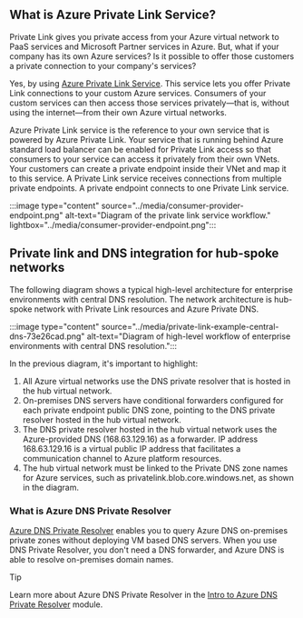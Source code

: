 

## What is Azure Private Link Service?

Private Link gives you private access from your Azure virtual network to PaaS services and Microsoft Partner services in Azure. But, what if your company has its own Azure services? Is it possible to offer those customers a private connection to your company's services?

Yes, by using [Azure Private Link Service](/azure/private-link/private-link-service-overview). This service lets you offer Private Link connections to your custom Azure services. Consumers of your custom services can then access those services privately—that is, without using the internet—from their own Azure virtual networks.

Azure Private Link service is the reference to your own service that is powered by Azure Private Link. Your service that is running behind Azure standard load balancer can be enabled for Private Link access so that consumers to your service can access it privately from their own VNets. Your customers can create a private endpoint inside their VNet and map it to this service. A Private Link service receives connections from multiple private endpoints. A private endpoint connects to one Private Link service.

:::image type="content" source="../media/consumer-provider-endpoint.png" alt-text="Diagram of the private link service workflow." lightbox="../media/consumer-provider-endpoint.png":::

## Private link and DNS integration for hub-spoke networks

The following diagram shows a typical high-level architecture for enterprise environments with central DNS resolution. The network architecture is hub-spoke network with Private Link resources and Azure Private DNS.

:::image type="content" source="../media/private-link-example-central-dns-73e26cad.png" alt-text="Diagram of high-level workflow of enterprise environments with central DNS resolution.":::

In the previous diagram, it's important to highlight: 

1. All Azure virtual networks use the DNS private resolver that is hosted in the hub virtual network.
1. On-premises DNS servers have conditional forwarders configured for each private endpoint public DNS zone, pointing to the DNS private resolver hosted in the hub virtual network.
1. The DNS private resolver hosted in the hub virtual network uses the Azure-provided DNS (168.63.129.16) as a forwarder. IP address 168.63.129.16 is a virtual public IP address that facilitates a communication channel to Azure platform resources. 
1. The hub virtual network must be linked to the Private DNS zone names for Azure services, such as privatelink.blob.core.windows.net, as shown in the diagram.

### What is Azure DNS Private Resolver

[Azure DNS Private Resolver](/azure/dns/dns-private-resolver-overview) enables you to query Azure DNS on-premises private zones without deploying VM based DNS servers. When you use DNS Private Resolver, you don't need a DNS forwarder, and Azure DNS is able to resolve on-premises domain names.

> [!TIP]
> Learn more about Azure DNS Private Resolver in the [Intro to Azure DNS Private Resolver](/training/modules/intro-to-azure-dns-private-resolver/) module.